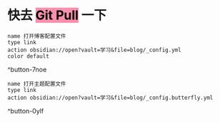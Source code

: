 # 快去 <mark style="background: #FF5582A6;">Git Pull</mark> 一下

```button
name 打开博客配置文件
type link
action obsidian://open?vault=学习&file=blog/_config.yml
color default
```
^button-7noe

```button
name 打开主题配置文件
type link
action obsidian://open?vault=学习&file=blog/_config.butterfly.yml
```
^button-0ylf